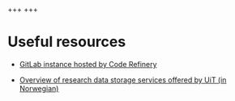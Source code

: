 +++
+++

# Useful resources

- [GitLab instance hosted by Code Refinery](https://coderefinery.org/repository)

- [Overview of research data storage services offered by UiT (in Norwegian)](https://uit.no/forskning/lagring)
